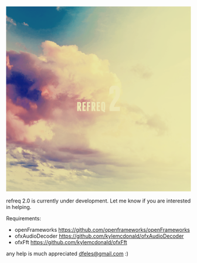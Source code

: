 ![Alt text](refreq.png "refreq")

refreq 2.0 is currently under development. Let me know if you are interested in helping.

Requirements:
- openFrameworks https://github.com/openframeworks/openFrameworks
- ofxAudioDecoder https://github.com/kylemcdonald/ofxAudioDecoder
- ofxFft https://github.com/kylemcdonald/ofxFft

any help is much appreciated
dfeles@gmail.com
:)